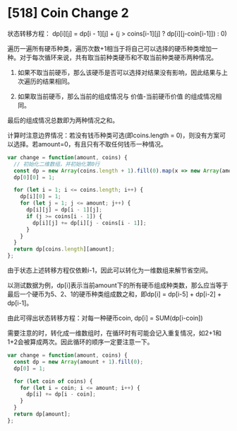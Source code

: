# [518] Coin Change 2

状态转移方程：
dp[i][j] = dp[i - 1][j] + (j > coins[i-1][j] ? dp[i][j-coin[i-1]]) : 0)

遍历一遍所有硬币种类，遍历次数+1相当于将自己可以选择的硬币种类增加一种。对于每次循环来说，共有取当前种类硬币和不取当前种类硬币两种情况。

1. 如果不取当前硬币，那么该硬币是否可以选择对结果没有影响，因此结果与上次遍历的结果相同。

2. 如果取当前硬币，那么当前的组成情况与 价值-当前硬币价值 的组成情况相同。

最后的组成情况总数即为两种情况之和。

计算时注意边界情况：若没有钱币种类可选(即coins.length = 0)，则没有方案可以选择。若amount=0，有且只有不取任何钱币一种情况。

```js
var change = function(amount, coins) {
  // 初始化二维数组，并初始化第0行
  const dp = new Array(coins.length + 1).fill(0).map(x => new Array(amount + 1).fill(0));
  dp[0][0] = 1;

  for (let i = 1; i <= coins.length; i++) {
    dp[i][0] = 1;
    for (let j = 1; j <= amount; j++) {
      dp[i][j] = dp[i - 1][j];
      if (j >= coins[i - 1]) {
        dp[i][j] += dp[i][j - coins[i - 1]];
      }
    }
  }
  return dp[coins.length][amount];
};
```

由于状态上述转移方程仅依赖i-1，因此可以转化为一维数组来解节省空间。

以测试数据为例，dp[i]表示当前amount下的所有硬币组成种类数，那么应当等于最后一个硬币为5、2、1的硬币种类组成数之和，即dp[i] = dp[i-5] + dp[i-2] + dp[i-1]。

由此可得出状态转移方程：对每一种硬币coin, dp[i] = SUM(dp[i-coin])

需要注意的时，转化成一维数组时，在循环时有可能会记入重复情况，如2+1和1+2会被算成两次。因此循环的顺序一定要注意一下。

```js
var change = function(amount, coins) {
  const dp = new Array(amount + 1).fill(0);
  dp[0] = 1;

  for (let coin of coins) {
    for (let i = coin; i <= amount; i++) {
      dp[i] += dp[i - coin];
    }
  }
  return dp[amount];
};
```
